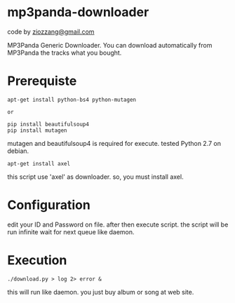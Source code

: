 mp3panda-downloader
===================

code by ziozzang@gmail.com

MP3Panda Generic Downloader. You can download automatically from MP3Panda the tracks what you bought.

Prerequiste
===========

```
apt-get install python-bs4 python-mutagen

or

pip install beautifulsoup4
pip install mutagen
```

mutagen and beautifulsoup4 is required for execute. tested Python 2.7 on debian.

```
apt-get install axel
```


this script use 'axel' as downloader. so, you must install axel.

Configuration
=============

edit your ID and Password on file. after then execute script.
the script will be run infinite wait for next queue like daemon.

Execution
=========

```
./download.py > log 2> error &
```

this will run like daemon. you just buy album or song at web site.
